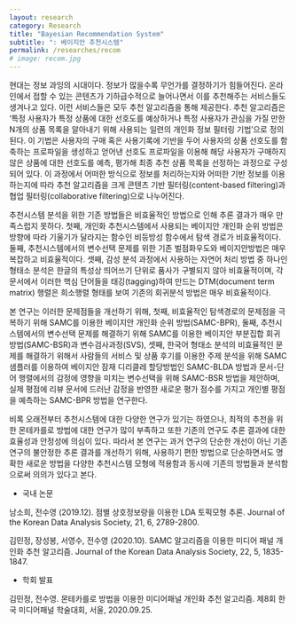```yaml
---
layout: research
category: Research
title: "Bayesian Recommendation System"
subtitle: ": 베이지안 추천시스템"
permalink: /researches/recom
# image: recom.jpg
---
```


현대는 정보 과잉의 시대이다. 정보가 많을수록 무언가를 결정하기가 힘들어진다. 온라인에서 접할 수 있는 콘텐츠가 기하급수적으로 늘어나면서 이를 추천해주는 서비스들도 생겨나고 있다. 이런 서비스들은 모두 추천 알고리즘을 통해 제공한다. 추천 알고리즘은 ‘특정 사용자가 특정 상품에 대한 선호도를 예상하거나 특정 사용자가 관심을 가질 만한 N개의 상품 목록을 알아내기 위해 사용되는 일련의 개인화 정보 필터링 기법’으로 정의된다. 이 기법은 사용자의 구매 혹은 사용기록에 기반을 두어 사용자의 상품 선호도를 함축하는 프로파일을 생성하고 얻어낸 선호도 프로파일을 이용해 해당 사용자가 구매하지 않은 상품에 대한 선호도를 예측, 평가해 최종 추천 상품 목록을 선정하는 과정으로 구성되어 있다. 이 과정에서 어떠한 방식으로 정보를 처리하는지와 어떠한 기반 정보를 이용하는지에 따라 추천 알고리즘을 크게 콘텐츠 기반 필터링(content-based filtering)과 협업 필터링(collaborative filtering)으로 나누어진다. 

추천시스템 분석을 위한 기존 방법들은 비효율적인 방법으로 인해 추론 결과가 매우 만족스럽지 못하다. 첫째, 개인화 추천시스템에서 사용되는 베이지안 개인화 순위 방법은 방향에 따라 기울기가 달라지는 함수인 비등방성 함수에서 탐색 경로가 비효율적이다. 둘째, 추천시스템에서의 변수선택 문제를 위한 기존 벌점화우도와 베이지안방법은 매우 복잡하고 비효율적이다. 셋째, 감성 분석 과정에서 사용하는 자연어 처리 방법 중 하나인 형태소 분석은 한글의 특성상 띄어쓰기 단위로 품사가 구별되지 않아 비효율적이며, 각 문서에서 이러한 핵심 단어들을 태깅(tagging)하여 만드는 DTM(document term matrix) 행렬은 희소행렬 형태를 보여 기존의 회귀분석 방법은 매우 비효율적이다.

본 연구는 이러한 문제점들을 개선하기 위해, 첫째, 비효율적인 탐색경로의 문제점을 극복하기 위해 SAMC를 이용한 베이지안 개인화 순위 방법(SAMC-BPR), 둘째, 추천시스템에서의 변수선택 문제를 해결하기 위해 SAMC를 이용한 베이지안 부분집합 회귀 방법(SAMC-BSR)과 변수검사과정(SVS), 셋째, 한국어 형태소 분석의 비효율적인 문제를 해결하기 위해서 사람들의 서비스 및 상품 후기를 이용한 주제 분석을 위해 SAMC 샘플러를 이용하여 베이지안 잠재 디리클레 할당방법인 SAMC-BLDA 방법과 문서-단어 행렬에서의 감정에 영향을 미치는 변수선택을 위해 SAMC-BSR 방법을 제안하며, 실제 평점에 리뷰 문서에 드러난 감정을 반영한 새로운 평가 점수를 가지고 개인별 평점을 예측하는 SAMC-BPR 방법을 연구한다.

비록 오래전부터 추천시스템에 대한 다양한 연구가 있기는 하였으나, 최적의 추천을 위한 몬테카를로 방법에 대한 연구가 많이 부족하고 또한 기존의 연구도 추론 결과에 대한 효율성과 안정성에 의심이 있다. 따라서 본 연구는 과거 연구의 단순한 개선이 아닌 기존 연구의 불안정한 추론 결과를 개선하기 위해, 사용하기 편한 방법으로 단순하면서도 명확한 새로운 방법을 다양한 추천시스템 모형에 적용함과 동시에 기존의 방법들과 분석함으로써 의의가 있다고 본다.

* 국내 논문

남소희, 전수영 (2019.12). 점별 상호정보량을 이용한 LDA 토픽모형 추론. Journal of  the Korean Data Analysis Society, 21, 6, 2789-2800.

김민정, 장성봉, 서영수, 전수영 (2020.10). SAMC 알고리즘을 이용한 미디어 패널 개인화 추천 알고리즘. Journal of the Korean Data Analysis Society, 22, 5, 1835-1847.

* 학회 발표

김민정, 전수영. 몬테카를로 방법을 이용한 미디어패널 개인화 추천 알고리즘. 제8회 한국 미디어패널 학술대회, 서울, 2020.09.25.